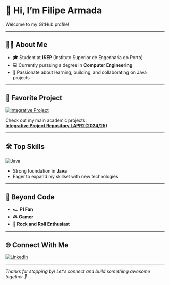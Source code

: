 # 👋 Hi, I’m Filipe Armada

Welcome to my GitHub profile!

---

## 👨‍🎓 About Me

- 🎓 Student at **ISEP** (Instituto Superior de Engenharia do Porto)
- 💻 Currently pursuing a degree in **Computer Engineering**
- 🌱 Passionate about learning, building, and collaborating on Java projects

---

## 🚀 Favorite Project

[![Integrative Project](https://img.shields.io/badge/Featured%20Project-PI%20Integrative%20Project-blueviolet?style=for-the-badge&logo=github)](https://github.com/Departamento-de-Engenharia-Informatica/sem2-pi-24.25-g071-repo)

Check out my main academic projects:  
**[Integrative Project Repository LAPR2(2024/25)](https://github.com/Departamento-de-Engenharia-Informatica/sem2-pi-24.25-g071-repo)**

---

## 🛠️ Top Skills

![Java](https://img.shields.io/badge/Java-ED8B00?style=flat-square&logo=java&logoColor=white)

- Strong foundation in **Java**
- Eager to expand my skillset with new technologies

---

## 🤘 Beyond Code

- 🏎️ **F1 Fan**  
- 🎮 **Gamer**
- 🎸 **Rock and Roll Enthusiast**

---

## 🌐 Connect With Me

[![LinkedIn](https://img.shields.io/badge/LinkedIn-tomás%20armada-blue?style=flat-square&logo=linkedin)](https://www.linkedin.com/in/tomás-armada-22150a300)

---

*Thanks for stopping by! Let's connect and build something awesome together 🚀*
